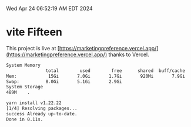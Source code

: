 Wed Apr 24 06:52:19 AM EDT 2024

# vite Fifteen


This project is live at [https://marketingpreference.vercel.app/](https://marketingpreference.vercel.app/) thanks to Vercel.

```bash
System Memory
               total        used        free      shared  buff/cache   available
Mem:            15Gi       7.0Gi       1.7Gi       920Mi       7.9Gi       8.3Gi
Swap:          8.0Gi       5.1Gi       2.9Gi
System Storage
489M	.
```
```bash
yarn install v1.22.22
[1/4] Resolving packages...
success Already up-to-date.
Done in 0.11s.
```
